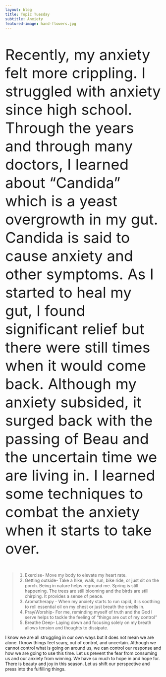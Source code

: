 ```yaml
---
layout: blog
title: Topic Tuesday
subtitle: Anxiety
featured-image: hand-flowers.jpg
---		
```


<p style="font-size:5vw;">
Recently, my anxiety felt more crippling. I struggled with anxiety since high school. Through the years and through many doctors, I learned about “Candida” which is a yeast overgrowth in my gut. Candida is said to cause anxiety and other symptoms. As I started to heal my gut, I found significant relief but there were still times when it would come back.
Although my anxiety subsided, it surged back with the passing of Beau and the uncertain time we are living in. I learned some techniques to combat the anxiety when it starts to take over.


<blockquote>
<ol>
<li>Exercise- Move my body to elevate my heart rate.</li>
<li>Getting outside- Take a hike, walk, run, bike ride, or just sit on the porch. Being in nature helps reground me. Spring is still happening. The trees are still blooming and the birds are still chirping. It provides a sense of peace.</li>
<li>Aromatherapy - When my anxiety starts to run rapid, it is soothing to roll essential oil on my chest or just breath the smells in.</li>
<li>Pray/Worship- For me, reminding myself of truth and the God I serve helps to tackle the feeling of “things are out of my control”</li>
<li>Breathe Deep- Laying down and focusing solely on my breath allows tension and thoughts to dissipate.</li>
</ol>
</blockquote>

I know we are all struggling in our own ways but it does not mean we are alone. I know things feel scary, out of control, and uncertain. Although we cannot control what is going on around us, we can control our response and how we are going to use this time. Let us prevent the fear from consuming us and our anxiety from winning.
We have so much to hope in and hope for. There is beauty and joy in this season. Let us shift our perspective and press into the fulfilling things.
